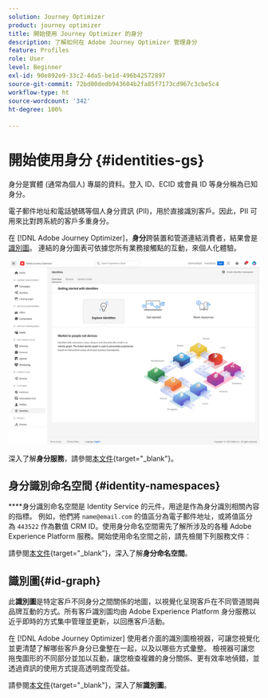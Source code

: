 ```yaml
---
solution: Journey Optimizer
product: journey optimizer
title: 開始使用 Journey Optimizer 的身分
description: 了解如何在 Adobe Journey Optimizer 管理身分
feature: Profiles
role: User
level: Beginner
exl-id: 90e892e9-33c2-4da5-be1d-496b42572897
source-git-commit: 72bd00dedb943604b2fa85f7173cd967c3cbe5c4
workflow-type: ht
source-wordcount: '342'
ht-degree: 100%

---
```


# 開始使用身分 {#identities-gs}

身分是實體 (通常為個人) 專屬的資料。登入 ID、ECID 或會員 ID 等身分稱為已知身分。

電子郵件地址和電話號碼等個人身分資訊 (PII)，用於直接識別客戶。因此，PII 可用來比對跨系統的客戶多重身分。

在 [!DNL Adobe Journey Optimizer]，**身分**&#x200B;跨裝置和管道連結消費者，結果會是[識別圖](#id-graph)。 連結的身分圖表可依據您所有業務接觸點的互動，來個人化體驗。  

![](assets/identities-home.png)

深入了解&#x200B;**身分服務**，請參閱[本文件](https://experienceleague.adobe.com/docs/experience-platform/identity/home.html?lang=zh-Hant){target="_blank"}。

## 身分識別命名空間 {#identity-namespaces}

****&#x200B;身分識別命名空間是 Identity Service 的元件，用途是作為身分識別相關內容的指標。 例如，他們將 `name@email.com` 的值區分為電子郵件地址，或將值區分為 `443522` 作為數值 CRM ID。使用身分命名空間需先了解所涉及的各種 Adobe Experience Platform 服務。開始使用命名空間之前，請先檢閱下列服務文件：

請參閱[本文件](https://experienceleague.adobe.com/docs/experience-platform/identity/namespaces.html?lang=zh-Hant){target="_blank"}，深入了解&#x200B;**身分命名空間**。

## 識別圖{#id-graph}

此&#x200B;**識別圖**&#x200B;是特定客戶不同身分之間關係的地圖，以視覺化呈現客戶在不同管道間與品牌互動的方式。所有客戶識別圖均由 Adobe Experience Platform 身分服務以近乎即時的方式集中管理並更新，以回應客戶活動。

在 [!DNL Adobe Journey Optimizer] 使用者介面的識別圖檢視器，可讓您視覺化並更清楚了解哪些客戶身分已彙整在一起，以及以哪些方式彙整。 檢視器可讓您拖曳圖形的不同部分並加以互動，讓您檢查複雜的身分關係、更有效率地偵錯，並透過資訊的使用方式提高透明度而受益。

請參閱[本文件](https://experienceleague.adobe.com/docs/experience-platform/identity/ui/identity-graph-viewer.html?lang=zh-Hant){target="_blank"}，深入了解&#x200B;**識別圖**。
